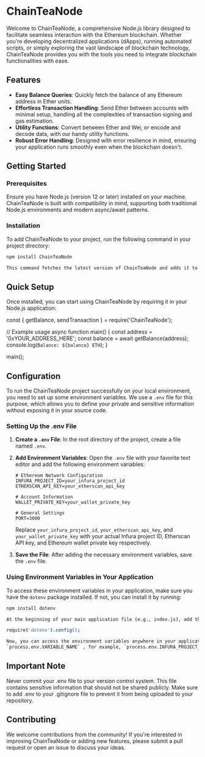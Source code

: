 # ChainTeaNode

Welcome to ChainTeaNode, a comprehensive Node.js library designed to facilitate seamless interaction with the Ethereum blockchain. Whether you're developing decentralized applications (dApps), running automated scripts, or simply exploring the vast landscape of blockchain technology, ChainTeaNode provides you with the tools you need to integrate blockchain functionalities with ease.

## Features

- **Easy Balance Queries**: Quickly fetch the balance of any Ethereum address in Ether units.
- **Effortless Transaction Handling**: Send Ether between accounts with minimal setup, handling all the complexities of transaction signing and gas estimation.
- **Utility Functions**: Convert between Ether and Wei, or encode and decode data, with our handy utility functions.
- **Robust Error Handling**: Designed with error resilience in mind, ensuring your application runs smoothly even when the blockchain doesn't.

## Getting Started

### Prerequisites

Ensure you have Node.js (version 12 or later) installed on your machine. ChainTeaNode is built with compatibility in mind, supporting both traditional Node.js environments and modern async/await patterns.

### Installation

To add ChainTeaNode to your project, run the following command in your project directory:

```bash
npm install ChainTeaNode

This command fetches the latest version of ChainTeaNode and adds it to your project's dependencies.
```

## Quick Setup

Once installed, you can start using ChainTeaNode by requiring it in your Node.js application:

const { getBalance, sendTransaction } = require('ChainTeaNode');

// Example usage
async function main() {
  const address = '0xYOUR_ADDRESS_HERE';
  const balance = await getBalance(address);
  console.log(`Balance: ${balance} ETH`);
}

main();

## Configuration

To run the ChainTeaNode project successfully on your local environment, you need to set up some environment variables. We use a `.env` file for this purpose, which allows you to define your private and sensitive information without exposing it in your source code.

### Setting Up the .env File

1. **Create a `.env` File**: In the root directory of the project, create a file named `.env`.

2. **Add Environment Variables**: Open the `.env` file with your favorite text editor and add the following environment variables:

    ```plaintext
    # Ethereum Network Configuration
    INFURA_PROJECT_ID=your_infura_project_id
    ETHERSCAN_API_KEY=your_etherscan_api_key

    # Account Information
    WALLET_PRIVATE_KEY=your_wallet_private_key

    # General Settings
    PORT=3000
    ```

    Replace `your_infura_project_id`, `your_etherscan_api_key`, and `your_wallet_private_key` with your actual Infura project ID, Etherscan API key, and Ethereum wallet private key respectively. 

3. **Save the File**: After adding the necessary environment variables, save the `.env` file.

### Using Environment Variables in Your Application

To access these environment variables in your application, make sure you have the `dotenv` package installed. If not, you can install it by running:

```bash
npm install dotenv

At the beginning of your main application file (e.g., index.js), add the following line to load the environment variables:

require('dotenv').config();

Now, you can access the environment variables anywhere in your application using 
`process.env.VARIABLE_NAME` , for example, `process.env.INFURA_PROJECT_ID`.

```

## Important Note
Never commit your .env file to your version control system. This file contains sensitive information that should not be shared publicly. Make sure to add .env to your .gitignore file to prevent it from being uploaded to your repository.

## Contributing

We welcome contributions from the community! If you're interested in improving ChainTeaNode or adding new features, please submit a pull request or open an issue to discuss your ideas.
